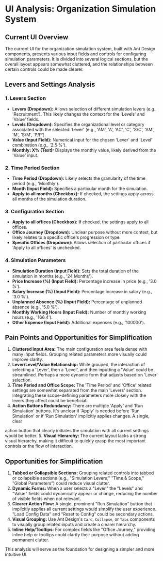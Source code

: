 # UI Analysis: Organization Simulation System

## Current UI Overview
The current UI for the organization simulation system, built with Ant Design components, presents various input fields and controls for configuring simulation parameters. It is divided into several logical sections, but the overall layout appears somewhat cluttered, and the relationships between certain controls could be made clearer.

## Levers and Settings Analysis

### 1. Levers Section
- **Levers (Dropdown):** Allows selection of different simulation levers (e.g., 'Recruitment'). This likely changes the context for the 'Levels' and 'Value' fields.
- **Levels (Dropdown):** Specifies the organizational level or category associated with the selected 'Lever' (e.g., 'AM', 'A', 'AC', 'C', 'S/C', 'AM', 'M', 'S/M', 'P/P').
- **Value (Input Field):** Numerical input for the chosen 'Lever' and 'Level' combination (e.g., '2.5 %').
- **Monthly: X% (Text):** Displays the monthly value, likely derived from the 'Value' input.

### 2. Time Period Section
- **Time Period (Dropdown):** Likely selects the granularity of the time period (e.g., 'Monthly').
- **Month (Input Field):** Specifies a particular month for the simulation.
- **Apply to all months (Checkbox):** If checked, the settings apply across all months of the simulation duration.

### 3. Configuration Section
- **Apply to all offices (Checkbox):** If checked, the settings apply to all offices.
- **Office Journey (Dropdown):** Unclear purpose without more context, but likely relates to a specific office's progression or type.
- **Specific Offices (Dropdown):** Allows selection of particular offices if 'Apply to all offices' is unchecked.

### 4. Simulation Parameters
- **Simulation Duration (Input Field):** Sets the total duration of the simulation in months (e.g., '24 Months').
- **Price Increase (%) (Input Field):** Percentage increase in price (e.g., '3.0 %').
- **Salary Increase (%) (Input Field):** Percentage increase in salary (e.g., '3.0 %').
- **Unplanned Absence (%) (Input Field):** Percentage of unplanned absence (e.g., '5.0 %').
- **Monthly Working Hours (Input Field):** Number of monthly working hours (e.g., '166.4').
- **Other Expense (Input Field):** Additional expenses (e.g., '100000').

## Pain Points and Opportunities for Simplification

1.  **Cluttered Input Area:** The main configuration area feels dense with many input fields. Grouping related parameters more visually could improve clarity.
2.  **Lever/Level/Value Relationship:** While grouped, the interaction of selecting a 'Lever', then a 'Level', and then inputting a 'Value' could be streamlined. Perhaps a more dynamic form that adjusts based on 'Lever' selection.
3.  **Time Period and Office Scope:** The 'Time Period' and 'Office' related settings are somewhat separated from the main 'Levers' section. Integrating these scope-defining parameters more closely with the levers they affect could be beneficial.
4.  **Action Buttons Redundancy:** There are multiple 'Apply' and 'Run Simulation' buttons. It's unclear if 'Apply' is needed before 'Run Simulation' or if 'Run Simulation' implicitly applies changes. A single, clear 


action button that clearly initiates the simulation with all current settings would be better.
5.  **Visual Hierarchy:** The current layout lacks a strong visual hierarchy, making it difficult to quickly grasp the most important controls or the flow of interaction.

## Opportunities for Simplification

1.  **Tabbed or Collapsible Sections:** Grouping related controls into tabbed or collapsible sections (e.g., "Simulation Levers," "Time & Scope," "Global Parameters") could reduce visual clutter.
2.  **Dynamic Forms:** When a user selects a "Lever," the "Levels" and "Value" fields could dynamically appear or change, reducing the number of visible fields when not relevant.
3.  **Clearer Action Flow:** A single, prominent "Run Simulation" button that implicitly applies all current settings would simplify the user experience. "Load Config Data" and "Reset to Config" could be secondary actions.
4.  **Visual Grouping:** Use Ant Design's `Card`, `Collapse`, or `Tabs` components to visually group related inputs and create a clearer hierarchy.
5.  **Inline Help/Tooltips:** For complex fields like "Office Journey," providing inline help or tooltips could clarify their purpose without adding permanent clutter.

This analysis will serve as the foundation for designing a simpler and more intuitive UI.

